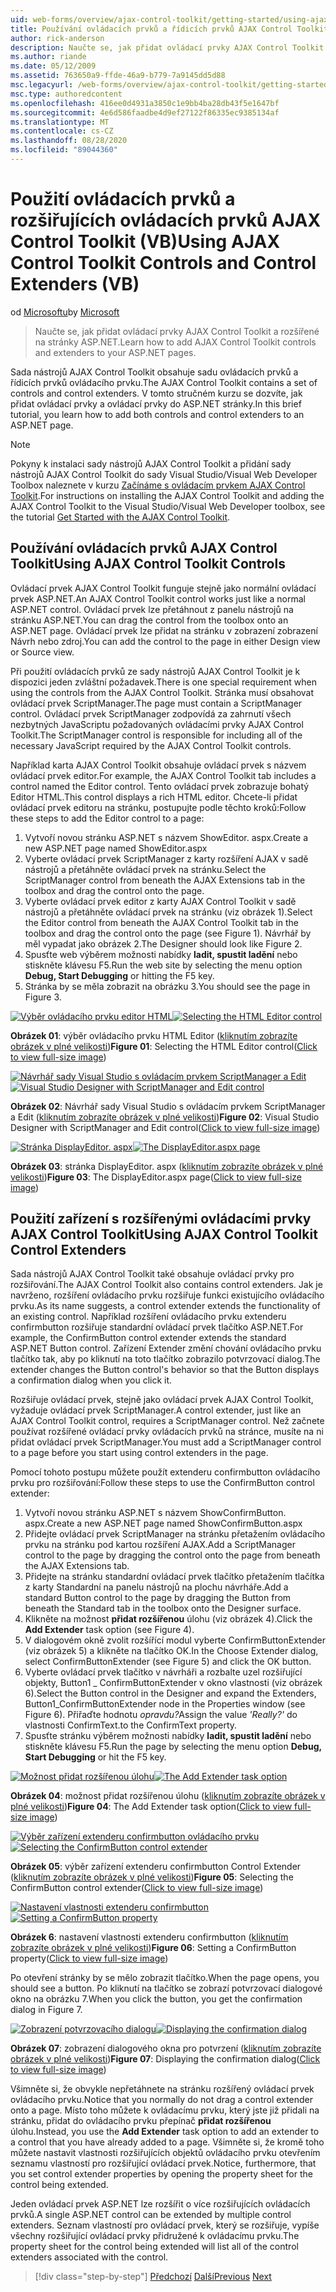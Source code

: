```yaml
---
uid: web-forms/overview/ajax-control-toolkit/getting-started/using-ajax-control-toolkit-controls-and-control-extenders-vb
title: Používání ovládacích prvků a řídicích prvků AJAX Control Toolkit (VB) | Microsoft Docs
author: rick-anderson
description: Naučte se, jak přidat ovládací prvky AJAX Control Toolkit a rozšířené na stránky ASP.NET.
ms.author: riande
ms.date: 05/12/2009
ms.assetid: 763650a9-ffde-46a9-b779-7a9145dd5d88
msc.legacyurl: /web-forms/overview/ajax-control-toolkit/getting-started/using-ajax-control-toolkit-controls-and-control-extenders-vb
msc.type: authoredcontent
ms.openlocfilehash: 416ee0d4931a3850c1e9bb4ba28db43f5e1647bf
ms.sourcegitcommit: 4e6d586faadbe4d9ef27122f86335ec9385134af
ms.translationtype: MT
ms.contentlocale: cs-CZ
ms.lasthandoff: 08/28/2020
ms.locfileid: "89044360"
---
```

# <a name="using-ajax-control-toolkit-controls-and-control-extenders-vb"></a><span data-ttu-id="169b7-103">Použití ovládacích prvků a rozšiřujících ovládacích prvků AJAX Control Toolkit (VB)</span><span class="sxs-lookup"><span data-stu-id="169b7-103">Using AJAX Control Toolkit Controls and Control Extenders (VB)</span></span>

<span data-ttu-id="169b7-104">od [Microsoftu](https://github.com/microsoft)</span><span class="sxs-lookup"><span data-stu-id="169b7-104">by [Microsoft](https://github.com/microsoft)</span></span>

> <span data-ttu-id="169b7-105">Naučte se, jak přidat ovládací prvky AJAX Control Toolkit a rozšířené na stránky ASP.NET.</span><span class="sxs-lookup"><span data-stu-id="169b7-105">Learn how to add AJAX Control Toolkit controls and extenders to your ASP.NET pages.</span></span>

<span data-ttu-id="169b7-106">Sada nástrojů AJAX Control Toolkit obsahuje sadu ovládacích prvků a řídicích prvků ovládacího prvku.</span><span class="sxs-lookup"><span data-stu-id="169b7-106">The AJAX Control Toolkit contains a set of controls and control extenders.</span></span> <span data-ttu-id="169b7-107">V tomto stručném kurzu se dozvíte, jak přidat ovládací prvky a ovládací prvky do ASP.NET stránky.</span><span class="sxs-lookup"><span data-stu-id="169b7-107">In this brief tutorial, you learn how to add both controls and control extenders to an ASP.NET page.</span></span>

> [!NOTE] 
> 
> <span data-ttu-id="169b7-108">Pokyny k instalaci sady nástrojů AJAX Control Toolkit a přidání sady nástrojů AJAX Control Toolkit do sady Visual Studio/Visual Web Developer Toolbox naleznete v kurzu [Začínáme s ovládacím prvkem AJAX Control Toolkit](get-started-with-the-ajax-control-toolkit-vb.md).</span><span class="sxs-lookup"><span data-stu-id="169b7-108">For instructions on installing the AJAX Control Toolkit and adding the AJAX Control Toolkit to the Visual Studio/Visual Web Developer toolbox, see the tutorial [Get Started with the AJAX Control Toolkit](get-started-with-the-ajax-control-toolkit-vb.md).</span></span>

## <a name="using-ajax-control-toolkit-controls"></a><span data-ttu-id="169b7-109">Používání ovládacích prvků AJAX Control Toolkit</span><span class="sxs-lookup"><span data-stu-id="169b7-109">Using AJAX Control Toolkit Controls</span></span>

<span data-ttu-id="169b7-110">Ovládací prvek AJAX Control Toolkit funguje stejně jako normální ovládací prvek ASP.NET.</span><span class="sxs-lookup"><span data-stu-id="169b7-110">An AJAX Control Toolkit control works just like a normal ASP.NET control.</span></span> <span data-ttu-id="169b7-111">Ovládací prvek lze přetáhnout z panelu nástrojů na stránku ASP.NET.</span><span class="sxs-lookup"><span data-stu-id="169b7-111">You can drag the control from the toolbox onto an ASP.NET page.</span></span> <span data-ttu-id="169b7-112">Ovládací prvek lze přidat na stránku v zobrazení zobrazení Návrh nebo zdroj.</span><span class="sxs-lookup"><span data-stu-id="169b7-112">You can add the control to the page in either Design view or Source view.</span></span>

<span data-ttu-id="169b7-113">Při použití ovládacích prvků ze sady nástrojů AJAX Control Toolkit je k dispozici jeden zvláštní požadavek.</span><span class="sxs-lookup"><span data-stu-id="169b7-113">There is one special requirement when using the controls from the AJAX Control Toolkit.</span></span> <span data-ttu-id="169b7-114">Stránka musí obsahovat ovládací prvek ScriptManager.</span><span class="sxs-lookup"><span data-stu-id="169b7-114">The page must contain a ScriptManager control.</span></span> <span data-ttu-id="169b7-115">Ovládací prvek ScriptManager zodpovídá za zahrnutí všech nezbytných JavaScriptu požadovaných ovládacími prvky AJAX Control Toolkit.</span><span class="sxs-lookup"><span data-stu-id="169b7-115">The ScriptManager control is responsible for including all of the necessary JavaScript required by the AJAX Control Toolkit controls.</span></span>

<span data-ttu-id="169b7-116">Například karta AJAX Control Toolkit obsahuje ovládací prvek s názvem ovládací prvek editor.</span><span class="sxs-lookup"><span data-stu-id="169b7-116">For example, the AJAX Control Toolkit tab includes a control named the Editor control.</span></span> <span data-ttu-id="169b7-117">Tento ovládací prvek zobrazuje bohatý Editor HTML.</span><span class="sxs-lookup"><span data-stu-id="169b7-117">This control displays a rich HTML editor.</span></span> <span data-ttu-id="169b7-118">Chcete-li přidat ovládací prvek editoru na stránku, postupujte podle těchto kroků:</span><span class="sxs-lookup"><span data-stu-id="169b7-118">Follow these steps to add the Editor control to a page:</span></span>

1. <span data-ttu-id="169b7-119">Vytvoří novou stránku ASP.NET s názvem ShowEditor. aspx.</span><span class="sxs-lookup"><span data-stu-id="169b7-119">Create a new ASP.NET page named ShowEditor.aspx</span></span>
2. <span data-ttu-id="169b7-120">Vyberte ovládací prvek ScriptManager z karty rozšíření AJAX v sadě nástrojů a přetáhněte ovládací prvek na stránku.</span><span class="sxs-lookup"><span data-stu-id="169b7-120">Select the ScriptManager control from beneath the AJAX Extensions tab in the toolbox and drag the control onto the page.</span></span>
3. <span data-ttu-id="169b7-121">Vyberte ovládací prvek editor z karty AJAX Control Toolkit v sadě nástrojů a přetáhněte ovládací prvek na stránku (viz obrázek 1).</span><span class="sxs-lookup"><span data-stu-id="169b7-121">Select the Editor control from beneath the AJAX Control Toolkit tab in the toolbox and drag the control onto the page (see Figure 1).</span></span> <span data-ttu-id="169b7-122">Návrhář by měl vypadat jako obrázek 2.</span><span class="sxs-lookup"><span data-stu-id="169b7-122">The Designer should look like Figure 2.</span></span>
4. <span data-ttu-id="169b7-123">Spusťte web výběrem možnosti nabídky **ladit, spustit ladění** nebo stiskněte klávesu F5.</span><span class="sxs-lookup"><span data-stu-id="169b7-123">Run the web site by selecting the menu option **Debug, Start Debugging** or hitting the F5 key.</span></span>
5. <span data-ttu-id="169b7-124">Stránka by se měla zobrazit na obrázku 3.</span><span class="sxs-lookup"><span data-stu-id="169b7-124">You should see the page in Figure 3.</span></span>

<span data-ttu-id="169b7-125">[![Výběr ovládacího prvku editor HTML](using-ajax-control-toolkit-controls-and-control-extenders-vb/_static/image1.jpg)](using-ajax-control-toolkit-controls-and-control-extenders-vb/_static/image1.png)</span><span class="sxs-lookup"><span data-stu-id="169b7-125">[![Selecting the HTML Editor control](using-ajax-control-toolkit-controls-and-control-extenders-vb/_static/image1.jpg)](using-ajax-control-toolkit-controls-and-control-extenders-vb/_static/image1.png)</span></span>

<span data-ttu-id="169b7-126">**Obrázek 01**: výběr ovládacího prvku HTML Editor ([kliknutím zobrazíte obrázek v plné velikosti](using-ajax-control-toolkit-controls-and-control-extenders-vb/_static/image2.png))</span><span class="sxs-lookup"><span data-stu-id="169b7-126">**Figure 01**: Selecting the HTML Editor control([Click to view full-size image](using-ajax-control-toolkit-controls-and-control-extenders-vb/_static/image2.png))</span></span>

<span data-ttu-id="169b7-127">[![Návrhář sady Visual Studio s ovládacím prvkem ScriptManager a Edit](using-ajax-control-toolkit-controls-and-control-extenders-vb/_static/image2.jpg)](using-ajax-control-toolkit-controls-and-control-extenders-vb/_static/image3.png)</span><span class="sxs-lookup"><span data-stu-id="169b7-127">[![Visual Studio Designer with ScriptManager and Edit control](using-ajax-control-toolkit-controls-and-control-extenders-vb/_static/image2.jpg)](using-ajax-control-toolkit-controls-and-control-extenders-vb/_static/image3.png)</span></span>

<span data-ttu-id="169b7-128">**Obrázek 02**: Návrhář sady Visual Studio s ovládacím prvkem ScriptManager a Edit ([kliknutím zobrazíte obrázek v plné velikosti](using-ajax-control-toolkit-controls-and-control-extenders-vb/_static/image4.png))</span><span class="sxs-lookup"><span data-stu-id="169b7-128">**Figure 02**: Visual Studio Designer with ScriptManager and Edit control([Click to view full-size image](using-ajax-control-toolkit-controls-and-control-extenders-vb/_static/image4.png))</span></span>

<span data-ttu-id="169b7-129">[![Stránka DisplayEditor. aspx](using-ajax-control-toolkit-controls-and-control-extenders-vb/_static/image3.jpg)](using-ajax-control-toolkit-controls-and-control-extenders-vb/_static/image5.png)</span><span class="sxs-lookup"><span data-stu-id="169b7-129">[![The DisplayEditor.aspx page](using-ajax-control-toolkit-controls-and-control-extenders-vb/_static/image3.jpg)](using-ajax-control-toolkit-controls-and-control-extenders-vb/_static/image5.png)</span></span>

<span data-ttu-id="169b7-130">**Obrázek 03**: stránka DisplayEditor. aspx ([kliknutím zobrazíte obrázek v plné velikosti](using-ajax-control-toolkit-controls-and-control-extenders-vb/_static/image6.png))</span><span class="sxs-lookup"><span data-stu-id="169b7-130">**Figure 03**: The DisplayEditor.aspx page([Click to view full-size image](using-ajax-control-toolkit-controls-and-control-extenders-vb/_static/image6.png))</span></span>

## <a name="using-ajax-control-toolkit-control-extenders"></a><span data-ttu-id="169b7-131">Použití zařízení s rozšířenými ovládacími prvky AJAX Control Toolkit</span><span class="sxs-lookup"><span data-stu-id="169b7-131">Using AJAX Control Toolkit Control Extenders</span></span>

<span data-ttu-id="169b7-132">Sada nástrojů AJAX Control Toolkit také obsahuje ovládací prvky pro rozšiřování.</span><span class="sxs-lookup"><span data-stu-id="169b7-132">The AJAX Control Toolkit also contains control extenders.</span></span> <span data-ttu-id="169b7-133">Jak je navrženo, rozšíření ovládacího prvku rozšiřuje funkci existujícího ovládacího prvku.</span><span class="sxs-lookup"><span data-stu-id="169b7-133">As its name suggests, a control extender extends the functionality of an existing control.</span></span> <span data-ttu-id="169b7-134">Například rozšíření ovládacího prvku extenderu confirmbutton rozšiřuje standardní ovládací prvek tlačítko ASP.NET.</span><span class="sxs-lookup"><span data-stu-id="169b7-134">For example, the ConfirmButton control extender extends the standard ASP.NET Button control.</span></span> <span data-ttu-id="169b7-135">Zařízení Extender změní chování ovládacího prvku tlačítko tak, aby po kliknutí na toto tlačítko zobrazilo potvrzovací dialog.</span><span class="sxs-lookup"><span data-stu-id="169b7-135">The extender changes the Button control's behavior so that the Button displays a confirmation dialog when you click it.</span></span>

<span data-ttu-id="169b7-136">Rozšiřuje ovládací prvek, stejně jako ovládací prvek AJAX Control Toolkit, vyžaduje ovládací prvek ScriptManager.</span><span class="sxs-lookup"><span data-stu-id="169b7-136">A control extender, just like an AJAX Control Toolkit control, requires a ScriptManager control.</span></span> <span data-ttu-id="169b7-137">Než začnete používat rozšířené ovládací prvky ovládacích prvků na stránce, musíte na ni přidat ovládací prvek ScriptManager.</span><span class="sxs-lookup"><span data-stu-id="169b7-137">You must add a ScriptManager control to a page before you start using control extenders in the page.</span></span>

<span data-ttu-id="169b7-138">Pomocí tohoto postupu můžete použít extenderu confirmbutton ovládacího prvku pro rozšiřování:</span><span class="sxs-lookup"><span data-stu-id="169b7-138">Follow these steps to use the ConfirmButton control extender:</span></span>

1. <span data-ttu-id="169b7-139">Vytvoří novou stránku ASP.NET s názvem ShowConfirmButton. aspx.</span><span class="sxs-lookup"><span data-stu-id="169b7-139">Create a new ASP.NET page named ShowConfirmButton.aspx</span></span>
2. <span data-ttu-id="169b7-140">Přidejte ovládací prvek ScriptManager na stránku přetažením ovládacího prvku na stránku pod kartou rozšíření AJAX.</span><span class="sxs-lookup"><span data-stu-id="169b7-140">Add a ScriptManager control to the page by dragging the control onto the page from beneath the AJAX Extensions tab.</span></span>
3. <span data-ttu-id="169b7-141">Přidejte na stránku standardní ovládací prvek tlačítko přetažením tlačítka z karty Standardní na panelu nástrojů na plochu návrháře.</span><span class="sxs-lookup"><span data-stu-id="169b7-141">Add a standard Button control to the page by dragging the Button from beneath the Standard tab in the toolbox onto the Designer surface.</span></span>
4. <span data-ttu-id="169b7-142">Klikněte na možnost **přidat rozšířenou** úlohu (viz obrázek 4).</span><span class="sxs-lookup"><span data-stu-id="169b7-142">Click the **Add Extender** task option (see Figure 4).</span></span>
5. <span data-ttu-id="169b7-143">V dialogovém okně zvolit rozšířící modul vyberte ConfirmButtonExtender (viz obrázek 5) a klikněte na tlačítko OK.</span><span class="sxs-lookup"><span data-stu-id="169b7-143">In the Choose Extender dialog, select ConfirmButtonExtender (see Figure 5) and click the OK button.</span></span>
6. <span data-ttu-id="169b7-144">Vyberte ovládací prvek tlačítko v návrháři a rozbalte uzel rozšiřující objekty, Button1 \_ ConfirmButtonExtender v okno vlastnosti (viz obrázek 6).</span><span class="sxs-lookup"><span data-stu-id="169b7-144">Select the Button control in the Designer and expand the Extenders, Button1\_ConfirmButtonExtender node in the Properties window (see Figure 6).</span></span> <span data-ttu-id="169b7-145">Přiřaďte hodnotu *opravdu?*</span><span class="sxs-lookup"><span data-stu-id="169b7-145">Assign the value *'Really?'*</span></span> <span data-ttu-id="169b7-146">do vlastnosti ConfirmText.</span><span class="sxs-lookup"><span data-stu-id="169b7-146">to the ConfirmText property.</span></span>
7. <span data-ttu-id="169b7-147">Spusťte stránku výběrem možnosti nabídky **ladit, spustit ladění** nebo stiskněte klávesu F5.</span><span class="sxs-lookup"><span data-stu-id="169b7-147">Run the page by selecting the menu option **Debug, Start Debugging** or hit the F5 key.</span></span>

<span data-ttu-id="169b7-148">[![Možnost přidat rozšířenou úlohu](using-ajax-control-toolkit-controls-and-control-extenders-vb/_static/image4.jpg)](using-ajax-control-toolkit-controls-and-control-extenders-vb/_static/image7.png)</span><span class="sxs-lookup"><span data-stu-id="169b7-148">[![The Add Extender task option](using-ajax-control-toolkit-controls-and-control-extenders-vb/_static/image4.jpg)](using-ajax-control-toolkit-controls-and-control-extenders-vb/_static/image7.png)</span></span>

<span data-ttu-id="169b7-149">**Obrázek 04**: možnost přidat rozšířenou úlohu ([kliknutím zobrazíte obrázek v plné velikosti](using-ajax-control-toolkit-controls-and-control-extenders-vb/_static/image8.png))</span><span class="sxs-lookup"><span data-stu-id="169b7-149">**Figure 04**: The Add Extender task option([Click to view full-size image](using-ajax-control-toolkit-controls-and-control-extenders-vb/_static/image8.png))</span></span>

<span data-ttu-id="169b7-150">[![Výběr zařízení extenderu confirmbutton ovládacího prvku](using-ajax-control-toolkit-controls-and-control-extenders-vb/_static/image5.jpg)](using-ajax-control-toolkit-controls-and-control-extenders-vb/_static/image9.png)</span><span class="sxs-lookup"><span data-stu-id="169b7-150">[![Selecting the ConfirmButton control extender](using-ajax-control-toolkit-controls-and-control-extenders-vb/_static/image5.jpg)](using-ajax-control-toolkit-controls-and-control-extenders-vb/_static/image9.png)</span></span>

<span data-ttu-id="169b7-151">**Obrázek 05**: výběr zařízení extenderu confirmbutton Control Extender ([kliknutím zobrazíte obrázek v plné velikosti](using-ajax-control-toolkit-controls-and-control-extenders-vb/_static/image10.png))</span><span class="sxs-lookup"><span data-stu-id="169b7-151">**Figure 05**: Selecting the ConfirmButton control extender([Click to view full-size image](using-ajax-control-toolkit-controls-and-control-extenders-vb/_static/image10.png))</span></span>

<span data-ttu-id="169b7-152">[![Nastavení vlastnosti extenderu confirmbutton](using-ajax-control-toolkit-controls-and-control-extenders-vb/_static/image6.jpg)](using-ajax-control-toolkit-controls-and-control-extenders-vb/_static/image11.png)</span><span class="sxs-lookup"><span data-stu-id="169b7-152">[![Setting a ConfirmButton property](using-ajax-control-toolkit-controls-and-control-extenders-vb/_static/image6.jpg)](using-ajax-control-toolkit-controls-and-control-extenders-vb/_static/image11.png)</span></span>

<span data-ttu-id="169b7-153">**Obrázek 6**: nastavení vlastnosti extenderu confirmbutton ([kliknutím zobrazíte obrázek v plné velikosti](using-ajax-control-toolkit-controls-and-control-extenders-vb/_static/image12.png))</span><span class="sxs-lookup"><span data-stu-id="169b7-153">**Figure 06**: Setting a ConfirmButton property([Click to view full-size image](using-ajax-control-toolkit-controls-and-control-extenders-vb/_static/image12.png))</span></span>

<span data-ttu-id="169b7-154">Po otevření stránky by se mělo zobrazit tlačítko.</span><span class="sxs-lookup"><span data-stu-id="169b7-154">When the page opens, you should see a button.</span></span> <span data-ttu-id="169b7-155">Po kliknutí na tlačítko se zobrazí potvrzovací dialogové okno na obrázku 7.</span><span class="sxs-lookup"><span data-stu-id="169b7-155">When you click the button, you get the confirmation dialog in Figure 7.</span></span>

<span data-ttu-id="169b7-156">[![Zobrazení potvrzovacího dialogu](using-ajax-control-toolkit-controls-and-control-extenders-vb/_static/image7.jpg)](using-ajax-control-toolkit-controls-and-control-extenders-vb/_static/image13.png)</span><span class="sxs-lookup"><span data-stu-id="169b7-156">[![Displaying the confirmation dialog](using-ajax-control-toolkit-controls-and-control-extenders-vb/_static/image7.jpg)](using-ajax-control-toolkit-controls-and-control-extenders-vb/_static/image13.png)</span></span>

<span data-ttu-id="169b7-157">**Obrázek 07**: zobrazení dialogového okna pro potvrzení ([kliknutím zobrazíte obrázek v plné velikosti](using-ajax-control-toolkit-controls-and-control-extenders-vb/_static/image14.png))</span><span class="sxs-lookup"><span data-stu-id="169b7-157">**Figure 07**: Displaying the confirmation dialog([Click to view full-size image](using-ajax-control-toolkit-controls-and-control-extenders-vb/_static/image14.png))</span></span>

<span data-ttu-id="169b7-158">Všimněte si, že obvykle nepřetáhnete na stránku rozšířený ovládací prvek ovládacího prvku.</span><span class="sxs-lookup"><span data-stu-id="169b7-158">Notice that you normally do not drag a control extender onto a page.</span></span> <span data-ttu-id="169b7-159">Místo toho můžete k ovládacímu prvku, který jste již přidali na stránku, přidat do ovládacího prvku přepínač **přidat rozšířenou** úlohu.</span><span class="sxs-lookup"><span data-stu-id="169b7-159">Instead, you use the **Add Extender** task option to add an extender to a control that you have already added to a page.</span></span> <span data-ttu-id="169b7-160">Všimněte si, že kromě toho můžete nastavit vlastnosti rozšiřujících objektů ovládacího prvku otevřením seznamu vlastností pro rozšiřující ovládací prvek.</span><span class="sxs-lookup"><span data-stu-id="169b7-160">Notice, furthermore, that you set control extender properties by opening the property sheet for the control being extended.</span></span>

<span data-ttu-id="169b7-161">Jeden ovládací prvek ASP.NET lze rozšířit o více rozšiřujících ovládacích prvků.</span><span class="sxs-lookup"><span data-stu-id="169b7-161">A single ASP.NET control can be extended by multiple control extenders.</span></span> <span data-ttu-id="169b7-162">Seznam vlastností pro ovládací prvek, který se rozšiřuje, vypíše všechny rozšiřující ovládací prvky přidružené k ovládacímu prvku.</span><span class="sxs-lookup"><span data-stu-id="169b7-162">The property sheet for the control being extended will list all of the control extenders associated with the control.</span></span>

> [!div class="step-by-step"]
> <span data-ttu-id="169b7-163">[Předchozí](get-started-with-the-ajax-control-toolkit-vb.md) 
>  [Další](creating-a-custom-ajax-control-toolkit-control-extender-vb.md)</span><span class="sxs-lookup"><span data-stu-id="169b7-163">[Previous](get-started-with-the-ajax-control-toolkit-vb.md)
[Next](creating-a-custom-ajax-control-toolkit-control-extender-vb.md)</span></span>
